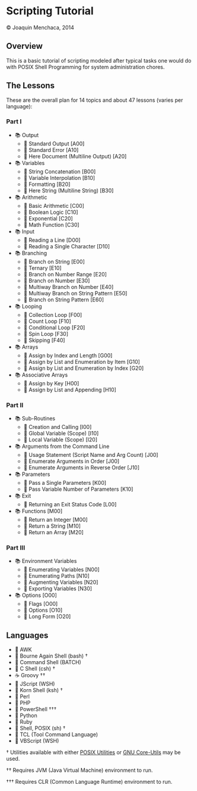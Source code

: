 # Scripting Tutorial

© Joaquin Menchaca, 2014

## Overview
This is a basic tutorial of scripting modeled after typical tasks one would do with POSIX Shell Programming for system administration chores.

## The Lessons

These are the overall plan for 14 topics and about 47 lessons (varies per language):

### Part I

* :books: Output
  * :green_book: Standard Output [A00]
  * :green_book: Standard Error [A10]
  * :green_book: Here Document (Multiline Output) [A20]
* :books: Variables
  * :green_book: String Concatenation [B00]
  * :green_book: Variable Interpolation [B10]
  * :green_book: Formatting [B20]
  * :green_book: Here String (Multiline String) [B30]
* :books: Arithmetic
  * :green_book: Basic Arithmetic [C00]
  * :green_book: Boolean Logic [C10]
  * :green_book: Exponential [C20]
  * :green_book: Math Function [C30]
* :books: Input
  * :green_book: Reading a Line [D00]
  * :green_book: Reading a Single Character [D10]
* :books: Branching
  * :green_book: Branch on String [E00]
  * :green_book: Ternary [E10]
  * :green_book: Branch on Number Range [E20]
  * :green_book: Branch on Number [E30]
  * :green_book: Multiway Branch on Number [E40]
  * :green_book: Multiway Branch on String Pattern [E50]
  * :green_book: Branch on String Pattern [E60]
* :books: Looping
  * :green_book: Collection Loop [F00]
  * :green_book: Count Loop [F10]
  * :green_book: Conditional Loop [F20]
  * :green_book: Spin Loop [F30]
  * :green_book: Skipping [F40]
* :books: Arrays
  * :green_book: Assign by Index and Length [G00]
  * :green_book: Assign by List and Enumeration by Item [G10]
  * :green_book: Assign by List and Enumeration by Index [G20]
* :books: Associative Arrays
  * :green_book: Assign by Key [H00]
  * :green_book: Assign by List and Appending [H10]

### Part II  

* :books: Sub-Routines
  * :green_book: Creation and Calling [I00]
  * :green_book: Global Variable (Scope) [I10]
  * :green_book: Local Variable (Scope) [I20]
* :books: Arguments from the Command Line
  * :green_book: Usage Statement (Script Name and Arg Count) [J00]
  * :green_book: Enumerate Arguments in Order [J00]
  * :green_book: Enumerate Arguments in Reverse Order [J10]
* :books: Parameters
  * :green_book: Pass a Single Parameters [K00]
  * :green_book: Pass Variable Number of Parameters [K10]
* :books: Exit
  * :green_book: Returning an Exit Status Code [L00]
* :books: Functions [M00]
  * :green_book: Return an Integer [M00]
  * :green_book: Return a String [M10]
  * :green_book: Return an Array [M20]

### Part III  

* :books: Environment Variables
  * :green_book: Enumerating Variables [N00]
  * :green_book: Enumerating Paths [N10]
  * :green_book: Augmenting Variables [N20]
  * :green_book: Exporting Variables [N30]
* :books: Options [O00]
  * :green_book: Flags [O00]
  * :green_book: Options [O10]
  * :green_book: Long Form [O20]

## Languages

 * :scroll: AWK
 * :shell: Bourne Again Shell (bash) †
 * :scroll: Command Shell (BATCH)
 * :shell: C Shell (csh) †
 * :coffee: Groovy ††
 * :scroll: JScript (WSH)
 * :shell: Korn Shell (ksh) †
 * :camel: Perl
 * :elephant: PHP
 * :scroll: PowerShell †††
 * :snake: Python
 * :gem: Ruby
 * :shell: Shell, POSIX (sh) †
 * :scroll: TCL (Tool Command Language)
 * :scroll: VBScript (WSH)

† Utilities available with either [POSIX Utilities](http://pubs.opengroup.org/onlinepubs/009696699/utilities/contents.html) or [GNU Core-Utils](http://www.gnu.org/software/coreutils/) may be used.

†† Requires JVM (Java Virtual Machine) environment to run.

††† Requires CLR (Common Language Runtime) environment to run.
